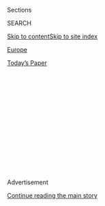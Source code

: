 <div id="app">

<div>

<div>

<div>

<div class="NYTAppHideMasthead css-1q2w90k e1suatyy0">

<div class="section css-ui9rw0 e1suatyy2">

<div class="css-eph4ug er09x8g0">

<div class="css-6n7j50">

</div>

<span class="css-1dv1kvn">Sections</span>

<div class="css-10488qs">

<span class="css-1dv1kvn">SEARCH</span>

</div>

[Skip to content](#site-content)[Skip to site
index](#site-index)

</div>

<div id="masthead-section-label" class="css-1wr3we4 eaxe0e00">

[Europe](https://www.nytimes.com/section/world/europe)

</div>

<div class="css-10698na e1huz5gh0">

</div>

</div>

<div id="masthead-bar-one" class="section hasLinks css-15hmgas e1csuq9d3">

<div class="css-uqyvli e1csuq9d0">

</div>

<div class="css-1uqjmks e1csuq9d1">

</div>

<div class="css-9e9ivx">

[](https://myaccount.nytimes.com/auth/login?response_type=cookie&client_id=vi)

</div>

<div class="css-1bvtpon e1csuq9d2">

[Today’s
Paper](https://www.nytimes.com/section/todayspaper)

</div>

</div>

</div>

</div>

<div data-aria-hidden="false">

<div id="site-content" data-role="main">

<div>

<div class="css-1aor85t" style="opacity:0.000000001;z-index:-1;visibility:hidden">

<div class="css-1hqnpie">

<div class="css-epjblv">

<span class="css-17xtcya">[Europe](/section/world/europe)</span><span class="css-x15j1o">|</span><span class="css-fwqvlz">Russians
Charged With Treason Worked in Office Linked to Election
Hacking</span>

</div>

<div class="css-k008qs">

<div class="css-1iwv8en">

<span class="css-18z7m18"></span>

<div>

</div>

</div>

<span class="css-1n6z4y">https://nyti.ms/2jFJaoO</span>

<div class="css-1705lsu">

<div class="css-4xjgmj">

<div class="css-4skfbu" data-role="toolbar" data-aria-label="Social Media Share buttons, Save button, and Comments Panel with current comment count" data-testid="share-tools">

  - 
  - 
  - 
  - 
    
    <div class="css-6n7j50">
    
    </div>

  - 

</div>

</div>

</div>

</div>

</div>

</div>

<div class="css-13pd83m">

</div>

<div id="top-wrapper" class="css-1sy8kpn">

<div id="top-slug" class="css-l9onyx">

Advertisement

</div>

[Continue reading the main
story](#after-top)

<div class="ad top-wrapper" style="text-align:center;height:100%;display:block;min-height:250px">

<div id="top" class="place-ad" data-position="top" data-size-key="top">

</div>

</div>

<div id="after-top">

</div>

</div>

<div id="sponsor-wrapper" class="css-1hyfx7x">

<div id="sponsor-slug" class="css-19vbshk">

Supported by

</div>

[Continue reading the main
story](#after-sponsor)

<div id="sponsor" class="ad sponsor-wrapper" style="text-align:center;height:100%;display:block">

</div>

<div id="after-sponsor">

</div>

</div>

<div class="css-1vkm6nb ehdk2mb0">

# Russians Charged With Treason Worked in Office Linked to Election Hacking

</div>

<div class="css-xt80pu e12qa4dv0">

<div class="css-18e8msd">

<div class="css-vp77d3 epjyd6m0">

<div class="css-1baulvz">

By [<span class="css-1baulvz" itemprop="name">Scott
Shane</span>](http://www.nytimes.com/by/scott-shane),
[<span class="css-1baulvz" itemprop="name">David E.
Sanger</span>](http://www.nytimes.com/by/david-e-sanger) and
[<span class="css-1baulvz last-byline" itemprop="name">Andrew E.
Kramer</span>](http://www.nytimes.com/by/andrew-e-kramer)

</div>

</div>

  - Jan. 27,
    2017

  - 
    
    <div class="css-4xjgmj">
    
    <div class="css-d8bdto" data-role="toolbar" data-aria-label="Social Media Share buttons, Save button, and Comments Panel with current comment count" data-testid="share-tools">
    
      - 
      - 
      - 
      - 
        
        <div class="css-6n7j50">
        
        </div>
    
      - 
    
    </div>
    
    </div>

</div>

</div>

<div class="section meteredContent css-1r7ky0e" name="articleBody" itemprop="articleBody">

<div class="css-1fanzo5 StoryBodyCompanionColumn">

<div class="css-53u6y8">

WASHINGTON — Ever since American intelligence agencies accused Russia of
trying to influence the American election, there have been questions
about the proof they had to support the accusation.

But the news from Moscow may explain how the agencies could be so
certain that it was the Russians who hacked the email of Hillary
Clinton’s campaign and the Democratic National Committee. Two Russian
intelligence officers who worked on cyberoperations and a Russian
computer security expert have been arrested and charged with treason for
providing information to the United States, according to multiple
Russian news reports.

As in most espionage cases, the details made public so far are
incomplete, and some rumors in Moscow suggest that those arrested may be
scapegoats in an internal power struggle over the hacking. Russian media
reports link the charges to the disclosure of the Russian role in
attacking state election boards, including the scanning of voter rolls
in Arizona and Illinois, and do not mention the parallel attacks on the
D.N.C. and the email of John Podesta, Mrs. Clinton’s campaign chairman.

But one current and one former United States official, speaking about
the classified recruitments on condition of anonymity, confirmed that
human sources in Russia did play a crucial role in proving who was
responsible for the hacking.

</div>

</div>

<div class="css-1fanzo5 StoryBodyCompanionColumn">

<div class="css-53u6y8">

The former official said the agencies were initially reluctant to
disclose their certainty about the Russian role for fear of setting off
a mole hunt in Moscow.

The public disclosure of the arrests, and the severity of the treason
charge, come at a delicate moment for President Trump.

He has been loath to accept the intelligence agencies’ conclusion that
Russia tried to help him win, which he sees as part of an effort to
delegitimize his election.

The Russian role will loom over the conversation with Mr. Putin that Mr.
Trump is scheduled to have on Saturday since it was the Russian
president who James R. Clapper Jr., the former director of national
intelligence, told Congress ordered the hacking and leaking.

One topic of the phone conversation is likely to be the sanctions that
the Obama administration imposed on Russia, including ones that were
imposed in December in retaliation for the election hacking.

</div>

</div>

<div class="css-1fanzo5 StoryBodyCompanionColumn">

<div class="css-53u6y8">

For months, Mr. Trump rejected the finding that Russia was behind the
hacking, accusing the intelligence agencies of incompetence and
political bias. After a classified briefing in New York a month ago, he
grudgingly accepted that Russia had a role, while playing down the
hacking by noting that China and other countries also hacked the United
States.

Steven L. Hall, a former C.I.A. head of Russian operations, said it was
“very tempting and certainly reasonable” to connect the arrests to the
American intelligence findings.

But he added a cautionary note: “The rule of law doesn’t apply in
Russia, and they manipulate the law to do whatever they want to do. So
what they call treason may not be what we call treason.”

Mark Galeotti, a Russia expert at the Institute of International
Relations in Prague, noted that the intelligence agencies’ report on the
election attack found with “high confidence” that Russia had carried out
the election attack, which involved fake news stories and propaganda as
well as the hacks and leaks.

“It was always pretty obvious that they had more than just the computer
evidence,” Mr. Galeotti said. “The arrests are a big deal.”

The arrests, according to reports by the Russian newspaper Kommersant
and Novaya Gazeta, among others, were made in early December and
amounted to a purge of the cyberwing of the F.S.B., the main Russian
intelligence and security agency.

Those arrested by the agency’s internal affairs bureau included Sergei
Mikhailov, a deputy director of the Center for Information Security, the
agency’s computer security arm, and Ruslan Stoyanov, a senior researcher
at a prominent Russian computer security company, Kaspersky Lab.

</div>

</div>

<div class="css-1fanzo5 StoryBodyCompanionColumn">

<div class="css-53u6y8">

A nationalist publication, Tsargrad, and RBC, a respected business
newspaper, identified on Friday a third suspect, Dmitry Dokuchayev.

Described as a former hacker who used the online pseudonym Forb, Mr.
Dokuchayev had agreed to work for the F.S.B. to avoid prosecution for
credit card fraud, a rampant crime in Russia.

RBC also reported an alternative theory about the counterintelligence
investigation, saying it may have begun after a hacking group, Shaltai
Boltai, or Humpty Dumpty, stole the emails of a senior Russian official
a year ago. By this account, the investigation of email theft led to Mr.
Dokuchayev.

Both Novaya Gazeta, an outlet for the liberal opposition, and the
hard-line nationalist Tsargrad reported that the F.S.B. added a
theatrical touch to the arrest of Mr. Mikhailov.

Agents arresting the suspected spy placed a bag over his head in the
midst of a congress of senior intelligence agency officers in Moscow and
led him from the room, the two publications reported.

“The arrest was certainly colorful,” Tsargrad’s report said. “Mikhailov
was led from the congress of F.S.B. colleagues with a bag on his head.”

The virtually simultaneous appearance of at least four prominent news
reports on the arrests, citing numerous anonymous sources, suggested
that the normally opaque Russian government wanted the information out,
though it was unclear why.

</div>

</div>

<div class="css-1fanzo5 StoryBodyCompanionColumn">

<div class="css-53u6y8">

A prominent Russian criminal defense lawyer on Friday confirmed that the
authorities in Moscow were prosecuting at least one computer security
expert for treason.

The confirmation by the Russian lawyer, Ivan Pavlov, in written answers
to questions from The New York Times, came the closest so far to a
formal acknowledgment of the arrests.

Mr. Pavlov declined to identify his client or elaborate on the reason
for the indictment for “betraying the state,” punishable by up to 20
years in a penal colony.

The report in Novaya Gazeta said the F.S.B. began the internal
investigation after news media reports that a United States
cybersecurity company, ThreatConnect, had linked the election hacking to
a Siberian server company.

That company, King Servers, was otherwise used largely for criminal and
marginal computer activities, such as distributing pornography and
counterfeit goods, by the admission of its owner.

The report said the investigation led to Mr. Mikhailov, a senior officer
involved in tracking criminal computer activity in Russia.

The hints suggested that the Russian government may be signaling that it
might, however indirectly through a treason trial, reveal details of
election hacking, which would have the potential to damage Mr. Trump’s
administration.

</div>

</div>

<div class="css-1fanzo5 StoryBodyCompanionColumn">

<div class="css-53u6y8">

But there is another explanation, if something of a counterintuitive
one: Documenting a Russian role in the electoral hacks could also serve
Moscow’s foreign policy interests by underscoring the extent and power
of the Kremlin’s reach in the world.

Cyberattacks, mixed with information warfare, have proven a vital tool
for the Kremlin, used in Europe and the Baltics before the attack on the
United States election. And now, there is evidence of new meddling in
France and Germany, both of which have major elections this year.

The Russian Foreign Ministry has denied any role in the hacking.

ThreatConnect, the cybersecurity company that released the report about
King Servers, said its analysis was based on information published by
the F.B.I.

ThreatConnect declined to comment after the arrests in Moscow.

</div>

</div>

</div>

<div>

</div>

<div>

</div>

<div>

</div>

<div>

<div id="bottom-wrapper" class="css-1ede5it">

<div id="bottom-slug" class="css-l9onyx">

Advertisement

</div>

[Continue reading the main
story](#after-bottom)

<div id="bottom" class="ad bottom-wrapper" style="text-align:center;height:100%;display:block;min-height:90px">

</div>

<div id="after-bottom">

</div>

</div>

</div>

</div>

</div>

## Site Index

<div>

</div>

## Site Information Navigation

  - [© <span>2020</span> <span>The New York Times
    Company</span>](https://help.nytimes.com/hc/en-us/articles/115014792127-Copyright-notice)

<!-- end list -->

  - [NYTCo](https://www.nytco.com/)
  - [Contact
    Us](https://help.nytimes.com/hc/en-us/articles/115015385887-Contact-Us)
  - [Work with us](https://www.nytco.com/careers/)
  - [Advertise](https://nytmediakit.com/)
  - [T Brand Studio](http://www.tbrandstudio.com/)
  - [Your Ad
    Choices](https://www.nytimes.com/privacy/cookie-policy#how-do-i-manage-trackers)
  - [Privacy](https://www.nytimes.com/privacy)
  - [Terms of
    Service](https://help.nytimes.com/hc/en-us/articles/115014893428-Terms-of-service)
  - [Terms of
    Sale](https://help.nytimes.com/hc/en-us/articles/115014893968-Terms-of-sale)
  - [Site
    Map](https://spiderbites.nytimes.com)
  - [Help](https://help.nytimes.com/hc/en-us)
  - [Subscriptions](https://www.nytimes.com/subscription?campaignId=37WXW)

</div>

</div>

</div>

</div>
